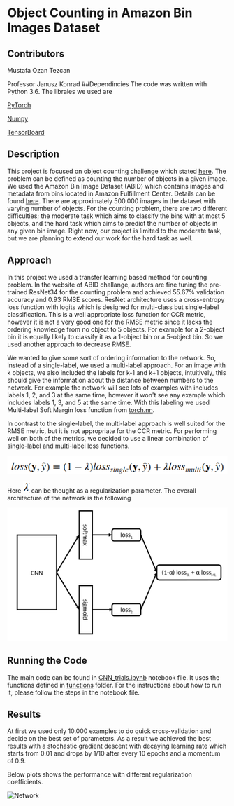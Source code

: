 # Object Counting in Amazon Bin Images Dataset
## Contributors
Mustafa Ozan Tezcan

Professor Janusz Konrad
##Dependincies
The code was written with Python 3.6. The libraies we used are 

[PyTorch](http://pytorch.org/)

[Numpy](http://www.numpy.org/)

[TensorBoard](https://www.tensorflow.org/get_started/summaries_and_tensorboard)

## Description
This project is focused on object counting challenge which stated
[here](https://github.com/silverbottlep/abid_challenge).
The problem can be defined as counting the number of objects in a given image. 
We used the Amazon Bin Image Dataset (ABID) which
contains images and metadata from bins located in Amazon Fulfillment Center.
Details can be found
[here](https://aws.amazon.com/ko/public-datasets/amazon-bin-images/).
There are approximately 500.000 images in the dataset with varying number of objects.
For the counting problem, there are two different difficulties; the moderate task which aims 
to classify the bins with at most 5 objects, and the hard task which aims to predict the 
number of objects in any given bin image. Right now, our project is limited to the 
moderate task, but we are planning to extend our work for the hard task as well.

## Approach
In this project we used a transfer learning based method for counting problem. In the website
of ABID challange, authors are fine tuning the pre-trained ResNet34 for the counting problem 
and achieved 55.67% validation accuracy and 0.93 RMSE scores. ResNet architecture
uses a cross-entropy loss function with logits which is designed for multi-class but 
single-label classification. This is a well appropriate loss function for CCR metric,
however it is not a very good one for the RMSE metric since it lacks the ordering knowledge from
no object to 5 objects. For example for a 2-object bin it is equally likely to classify it 
as a 1-object bin or a 5-object bin. So we used another approach to decrease RMSE.
 
We wanted to give some sort of ordering information to the network. So, instead of a 
single-label, we used a multi-label approach. For an image with k objects, we also
included the labels for k-1 and k+1 objects, intuitively, this should give the
information about the distance between numbers to the network. For example the network
will see lots of examples with includes labels 1, 2, and 3 at the same time, however it won't
see any example which includes labels 1, 3, and 5 at the same time. With this labeling
we used Multi-label Soft Margin loss function from 
[torch.nn](http://pytorch.org/docs/master/nn.html). 

In contrast to the single-label, the multi-label approach is well suited for the RMSE metric, 
but it is not appropriate for the CCR metric. For performing well on both of the metrics, we 
decided to use a linear combination of single-label and multi-label loss functions.

![Network](pictures/loss.png)

Here ![lambda](pictures/lambda.png) can be thought as a regularization parameter.
The overall architecture of the network is the following

![Network](pictures/network.png)

## Running the Code

The main code can be found in 
[CNN_trials.ipynb](https://github.com/ozantezcan/Object-Counting-in-Amazon-Bin-Image-Dataset/blob/master/CNN_trials.ipynb)
notebook file. It uses the functions defined in 
[functions](https://github.com/ozantezcan/Object-Counting-in-Amazon-Bin-Image-Dataset/tree/master/functions) 
folder. For the instructions about how to run it, please follow the steps in the notebook file.

## Results
At first we used only 10.000 examples to do quick cross-validation and decide on the best set of 
parameters. As a result we achieved the best results with a stochastic gradient descent with decaying learning rate
which starts from 0.01 and drops by 1/10 after every 10 epochs and a momentum of 0.9.

Below plots shows the performance with different regularization coefficients.

![Network](pictures/ARC_moderate_challange_readme.png)